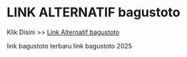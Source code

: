 # LINK ALTERNATIF bagustoto

Klik Disini >> <a href="https://linksto.pages.dev/">Link Alternatif bagustoto </a>

link bagustoto terbaru
link bagustoto 2025